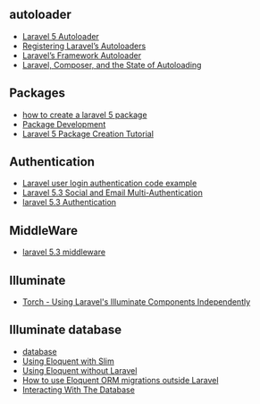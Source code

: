 autoloader
---
- [Laravel 5 Autoloader](http://alanstorm.com/laravel_5_autoloader/)
- [Registering Laravel’s Autoloaders](http://alanstorm.com/registering_laravel_autoloaders/)
- [Laravel’s Framework Autoloader](http://alanstorm.com/laravel_framework_autoloader/)
- [Laravel, Composer, and the State of Autoloading](http://alanstorm.com/series/autoloading/)

Packages
---
- [how to create a laravel 5 package](http://laraveldaily.com/how-to-create-a-laravel-5-package-in-10-easy-steps/)
- [Package Development](https://laravel.com/docs/5.3/packages)
- [Laravel 5 Package Creation Tutorial](http://kaltencoder.com/2015/07/laravel-5-package-creation-tutorial-part-1/)

Authentication
---
- [Laravel user login authentication code example](http://tutsnare.com/laravel-user-login-authentication-code-example/)
- [Laravel 5.3 Social and Email Multi-Authentication](https://tuts.codingo.me/laravel-social-and-email-authentication)
- [laravel 5.3 Authentication](https://laravel.com/docs/5.3/authentication)

MiddleWare
---
- [laravel 5.3 middleware](https://laravel.com/docs/5.3/middleware)

Illuminate
---
- [Torch - Using Laravel's Illuminate Components Independently](https://github.com/mattstauffer/Torch)

Illuminate database
---
- [database](https://github.com/illuminate/database)
- [Using Eloquent with Slim](https://www.slimframework.com/docs/cookbook/database-eloquent.html)
- [Using Eloquent without Laravel](https://jenssegers.com/index.php/53/using-eloquent-without-laravel)
- [How to use Eloquent ORM migrations outside Laravel](https://siipo.la/blog/how-to-use-eloquent-orm-migrations-outside-laravel)
- [Interacting With The Database](http://docs.whmcs.com/Interacting_With_The_Database)
